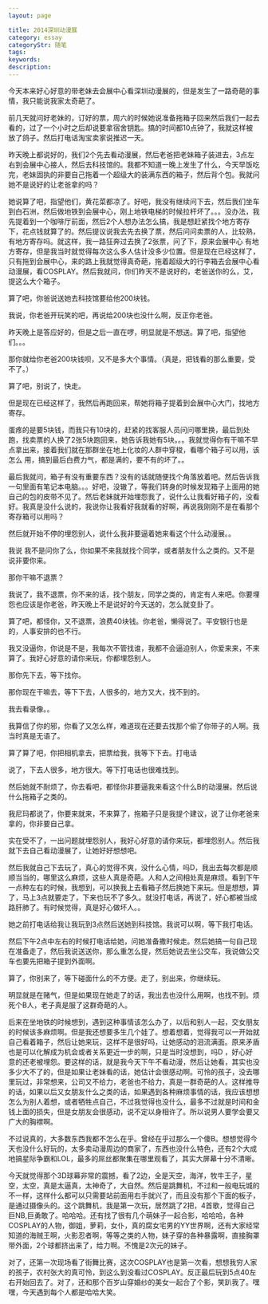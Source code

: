 ```yaml
---
layout: page

title: 2014深圳动漫展
category: essay
categoryStr: 随笔
tags: 
keywords: 
description: 
---
```


今天本来好心好意的带老妹去会展中心看深圳动漫展的，但是发生了一路奇葩的事情，我只能说我家太奇葩了。

前几天就问好老妹的，订好的票，周六的时候她说准备拖箱子回来然后我们一起去看的，过了一个小时之后却说要拿宿舍钥匙。搞的时间都10点钟了，我就这样被放了鸽子。然后打电话淘宝卖家说推迟一天。

昨天晚上都说好的，我们2个先去看动漫展，然后老爸把老妹箱子装进去，3点左右到会展中心接人，然后去科技馆的。我都不知道一晚上发生了什么，今天早饭吃完，老妹固执的非要自己拖着一个超级大的装满东西的箱子，然后背个包。我就问她不是说好的让老爸拿的吗？

她说算了吧，指望他们，黄花菜都凉了。好吧，我没有继续问下去，然后我们坐车到白石洲，然后做地铁到会展中心，刚上地铁电梯的时候拉杆坏了。。。没办法，我先提着到一个咖啡厅前面，然后2个人想办法怎么搞，我是想赶紧找个地方寄存下，花点钱就算了的。然后提议说我去先去换了票，然后问问卖票的人，比较熟，有地方寄存吗。就这样，我一路狂奔过去换了2张票，问了下，原来会展中心 有地方寄存，但是我当时就觉得每次这么多人估计没多少位置。但是现在已经这样了，只有拖到会展中心，来的路上我就觉得真奇葩，拖着超级大的行李箱去会展中心看动漫展，看COSPLAY。然后我就问，你们昨天不是说好的，老爸送你的么，艾，提这么大个箱子。

算了吧，你爸说送她去科技馆要给他200块钱。

我说，你老爸开玩笑的吧，再说给200块也没什么啊，反正你老爸。

昨天晚上是答应好的，但是之后一直在啰，明显就是不想送。算了吧，指望他们。。。

那你就给你老爸200块钱呗，又不是多大个事情。（真是，把钱看的那么重要，受不了。）

算了吧，别说了，快走。

但是现在已经这样了，我然后再跑回来，帮她将箱子提着到会展中心大门，找地方寄存。

蛋疼的是要5块钱，而我只有10块的，赶紧的找客服人员问问哪里换，最后到处跑，找卖票的人换了2张5块跑回来，她告诉我她有5块。。。我就觉得你有干嘛不早点拿出来，接着我们就在那群坐在地上化妆的人群中穿梭，看哪个箱子可以用，该怎么 用，搞到最后白费力气，都是满的，要不有的坏了。。

最后我就问，箱子有没有重要东西？没有的话就随便找个角落放着吧。然后告诉我一句里面有笔记本电脑。。。好吧，没辙了，等我们转身的时候发现箱子上面用的她自己的包的皮带不见了。然后老妹就开始埋怨我了，说什么让我看好箱子的，没看好。我真是没什么说的，我说你让我看好我就看的好啊，再说我刚刚不是在看那个寄存箱可以用吗？

然后就开始不停的埋怨别人，说什么我非要逼着她来看这个什么动漫展。。

我说 我不是问你了么，你如果不来我就找个同学，或者朋友什么之类的。又不是说非要你来。

那你干嘛不退票？

我说了，我不退票，你不来的话，找个朋友，同学之类的，肯定有人来吧。你要埋怨也应该是你老爸，昨天晚上不是说好的今天送的，怎么就变卦了。

算了吧，都怪你，又不退票，浪费40块钱。你老爸，懒得说了。平安银行也是的，人事安排的也不行。

我又没逼你，你说是不是，我每次不管找谁，我都不会逼迫别人，你爱来来，不来算了。我好心好意的请你来玩，你都埋怨别人。

那你先下去，等下找你。

那你现在干嘛去，等下下去，人很多的，地方又大，找不到的。

我去看录像。。

我算信了你的邪，你看了又怎么样，难道现在还要去找那个偷了你带子的人啊。我当时真是无语了。

算了算了吧，你把相机拿去，把票给我，我等下下去。打电话

说了，下去人很多，地方很大。等下打电话也很难找到。

然后她就不耐烦了，你去看吧，都怪你非要逼我来看这个什么B的动漫展。然后说什么拖箱子之类的。

我尼玛都说了，你要来就来，不来算了，拖箱子只是我提个建议，说了让你老爸来拿的，你非要自己拿。

实在受不了，一出问题就埋怨别人，我好心好意的请你来玩，都埋怨别人。然后我就下去自己看动漫展了，让她好好想想吧。

然后我就自己下去玩了，真心的觉得不爽，没什么心情，吗D，我出去每次都是顺顺当当的，哪里这么麻烦，这些人真是奇葩。人和人之间相处真是麻烦。看到下午一点种左右的时候，我想到，可以换我上去看箱子然后换她下来玩。但是想想，算了，马上3点就要走了，下来也玩不了多久。就没打电话，再说了，好心都被当成路肝肺了。有时候觉得，真是好心做坏人。。

她之前打电话给我让我玩到3点然后送她到科技馆。我说可以啊，等下我打电话。

然后下午2点中左右的时候打电话给她，问她准备撒时候走。然后她搞一句自己现在准备走了，然后我说送送你，那么重怎么提，然后她说去坐公交车，我说做公交车也要先把箱子提到外面啊。

算了，你别来了，等下碰面什么的不方便。走了，别出来，你继续玩。

明显就是在赌气，但是如果现在她走了的话，我出去也没什么用啊，也找不到。烦死个B人，老子真是服了这群奇葩的人。

后来在坐地铁的时候想到，遇到这种事情该怎么办了，以后和别人一起，交女朋友的时候该多麻烦啊。但是我还想要多生几个娃了。想着想着，觉得我可以一开始就自己看着箱子，然后让她来玩，这样不是很好吗，让她感动的泪流满面。原来矛盾也是可以化解成为机会或者关系更近一步的啊，只是当时没想到，吗D ，好心好意的还老被埋怨。要这样的话，就是我今天下午不看动漫，然后让她看，其实也没多少大不了的，但是如果让老妹看的话，她估计会很感动啊。可怜的孩子，没去哪里玩过，非常想来，公司又不给力，老爸也不给力，真是一群奇葩的人。这样推导的话，如果以后又女朋友什么之类的话，如果遇到各种麻烦事情的话，我应该想想怎么为别人着想，或者牺牲点自己，不过我觉得也没什么，最多不过就是时间和金钱上面的损失，但是女朋友会很感动，说不定以身相许了。所以说男人要学会要又广大的胸襟啊。

不过说真的，大多数东西我都不怎么在乎。曾经在乎过那么一个傻B。想想觉得今天也没什么好玩的，太多卖动漫周边的商家了，东西也没什么特色，还有2个大成地搞星际争霸和LOL，最多的屌丝都聚集在哪里观看了，其实大屏幕十分不清晰。

今天就觉得那个3D球幕非常的震撼，看了2边，全是天空，海洋，牧牛王子，星空，太空，真是太逼真，太神奇了，大自然。然后是跳舞机，不过和一般电玩城的不一样，这样什么都可以只需要站前面用右手就兴了，而且没有那个下面的板子，是通过摄像头的。这个跳舞机，我是第一次玩，居然跳了2把，4首歌，觉得自己巨NB,巨勇敢了。哈哈哈。还有找了很有几个萌妹子一起合影，哈哈哈，各种COSPLAY的人物，御姐，萝莉，女仆，真的腐女宅男的YY世界啊，还有大家经常知道的海贼王啊，火影忍者啊，等等之类的人物，妹子穿的各种暴露啊，直接胸罩带外面，2个球都挤出来了，给力啊。不愧是2次元的妹子。

对了，还第一次现场看了街舞比赛，这次COSPLAY也是第一次看，想想我穷人家的孩子，农村张大的真可怜，到这么到没看过COSPLAY。反正最后玩到5点40左右开始回去了。对了，还和那个百岁山穿婚纱的美女一起合了个影，笑趴我了。嘿嘿，今天遇到每个人都是哈哈大笑。




